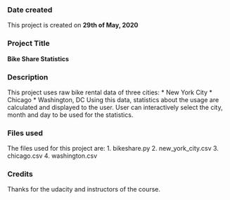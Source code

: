### Date created
This project is created on **29th of May, 2020**

### Project Title
**Bike Share Statistics**

### Description
This project uses raw bike rental data of three cities:
    * New York City
    * Chicago
    * Washington, DC
Using this data, statistics about the usage are calculated and displayed to the user.
User can interactively select the city, month and day to be used for the statistics.

### Files used
The files used for this project are:
    1. bikeshare.py
    2. new_york_city.csv
    3. chicago.csv
    4. washington.csv

### Credits
Thanks for the udacity and instructors of the course.
